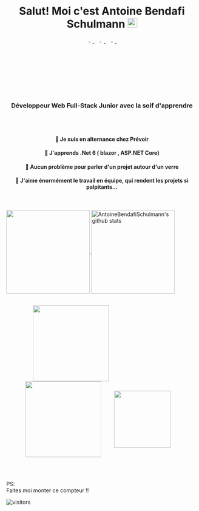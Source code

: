 <h1 align="center">Salut! Moi c'est Antoine Bendafi Schulmann <img src="https://media.giphy.com/media/hvRJCLFzcasrR4ia7z/giphy.gif" width="25px"></h1>


<p align="center">
  <a href="https://www.linkedin.com/in/antoinebendafi-schulmann/">
   <img src="https://img.icons8.com/color/48/000000/linkedin.png" width="3.5%"/>
    </a><span>&nbsp;</span>
  <a href="mailto:bendafischulmann@gmail.com.com">
    <img src="https://img.icons8.com/fluent/48/000000/gmail.png" width="3.5%"/>
  </a><span>&nbsp;</span>
  <a href="https://github.com/AntoineBendafiSchulmann">
    <img src="https://img.icons8.com/fluent/48/000000/github.png" width="3.5%"/>
  </a><span>&nbsp;</span>
</p>


<h3 align="center">Développeur Web Full-Stack Junior avec la soif d'apprendre</h3>

<br>
<!-- space -->
<br>

<h4 align="center">🔭 Je suis en alternance chez Prévoir </h4>
<h4 align="center">🌱 J'apprends .Net 6 ( blazor , ASP.NET Core) </h4>

<h4 align="center">💬 Aucun problème pour parler d'un projet autour d'un verre </h4>

<h4 align="center">👯 J'aime énormément le travail en équipe, qui rendent les projets si  palpitants...</h4>

<br>
<!-- space -->
<br>


  <a href="https://github.com/AntoineBendafiSchulmann">
    <img align="center" src="https://github-readme-stats.vercel.app/api/top-langs/?username=AntoineBendafiSchulmann&hide=ASP.NET,jupyter%20notebook&theme=dark&hide_langs_below=1" height="220px"/>
  </a>
  <a href="https://github.com/AntoineBendafiSchulmann">
   <img align="center" src="https://github-readme-stats.vercel.app/api?username=AntoineBendafiSchulmann&count_private=true&hide=stars&show_icons=true&theme=dark&line_height=27" alt="AntoineBendafiSchulmann's github stats" height="220px" />
  </a>

<br>
<!-- space -->
<br>

<p float="left">

<img align="center" style="margin-left: 70px" src="https://i.pinimg.com/originals/32/5c/e5/325ce54d8e407ef4c2632004d2b77b26.gif" height="200px"/>


<img align="center" style="margin-left: 50px" src="https://i.pinimg.com/originals/ca/d7/40/cad7401aaaf15e234a0461e02b51f74c.gif" height="200px"/>

<img align="center" style="margin-left: 30px" src="https://images-wixmp-ed30a86b8c4ca887773594c2.wixmp.com/f/7667493a-a476-4df2-b3d3-b440aa01509a/dcd5839-c0ee4810-2240-4858-b434-3e69ce67e40a.gif?token=eyJ0eXAiOiJKV1QiLCJhbGciOiJIUzI1NiJ9.eyJpc3MiOiJ1cm46YXBwOjdlMGQxODg5ODIyNjQzNzNhNWYwZDQxNWVhMGQyNmUwIiwic3ViIjoidXJuOmFwcDo3ZTBkMTg4OTgyMjY0MzczYTVmMGQ0MTVlYTBkMjZlMCIsImF1ZCI6WyJ1cm46c2VydmljZTpmaWxlLmRvd25sb2FkIl0sIm9iaiI6W1t7InBhdGgiOiIvZi83NjY3NDkzYS1hNDc2LTRkZjItYjNkMy1iNDQwYWEwMTUwOWEvZGNkNTgzOS1jMGVlNDgxMC0yMjQwLTQ4NTgtYjQzNC0zZTY5Y2U2N2U0MGEuZ2lmIn1dXX0.Wfq9s7BlCzmcl-zE0vfmMMWkpEOZHHzXyW3jhEGXJFQ" height="150px"/>

</p>


<br>
<!-- space -->
<br>

<p>PS: <br>
Faites moi monter ce compteur !!</p>


![visitors](https://visitor-badge.laobi.icu/badge?page_id=AntoineBendafiSchulmann.408179647)


<!--
**AntoineBendafiSchulmann/AntoineBendafiSchulmann** is a ✨ _special_ ✨ repository because its `README.md` (this file) appears on your GitHub profile.

Here are some ideas to get you started:

- 🔭 I’m currently working on ...
- 🌱 I’m currently learning ...
- 👯 I’m looking to collaborate on ...
- 🤔 I’m looking for help with ...
- 💬 Ask me about ...
- 📫 How to reach me: ...
- 😄 Pronouns: ...
- ⚡ Fun fact: ...
-->
